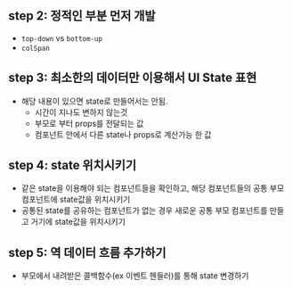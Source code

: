 ## step 2: 정적인 부분 먼저 개발

- `top-down` vs `bottom-up`
- `colSpan`

## step 3: 최소한의 데이터만 이용해서 UI State 표현

- 해당 내용이 있으면 state로 만들어서는 안됨.
  - 시간이 지나도 변하지 않는것 
  - 부모로 부터 props를 전달되는 값
  - 컴포넌트 안에서 다른 state나 props로 계산가능 한 값 

## step 4: state 위치시키기

- 같은 state을 이용해야 되는 컴포넌트들을 확인하고, 해당 컴포넌트들의 공통 부모 컴포넌트에 state값을 위치시키기
-  공통된 state를 공유하는 컴포넌트가 없는 경우 새로운 공통 부모 컴포넌트를 만들고 거기에 state값을 위치시키기

## step 5: 역 데이터 흐름 추가하기

- 부모에서 내려받은 콜백함수(ex 이벤트 헨들러)를 통해 state 변경하기 
